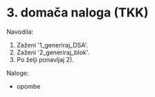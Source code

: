 ﻿# 3. domača naloga (TKK)

Navodila:

1) Zaženi '1_generiraj_DSA'.
2) Zaženi '2_generiraj_blok'.
3) Po želji ponavljaj 2).

Naloge:
- opombe